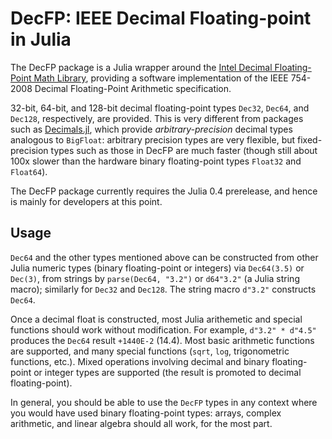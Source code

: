 # DecFP: IEEE Decimal Floating-point in Julia

The DecFP package is a Julia wrapper around the [Intel Decimal
Floating-Point Math
Library](https://software.intel.com/en-us/articles/intel-decimal-floating-point-math-library),
providing a software implementation of the IEEE 754-2008 Decimal
Floating-Point Arithmetic specification.

32-bit, 64-bit, and 128-bit decimal floating-point types `Dec32`,
`Dec64`, and `Dec128`, respectively, are provided.  This is very
different from packages such as
[Decimals.jl](https://github.com/tinybike/Decimals.jl), which provide
*arbitrary-precision* decimal types analogous to `BigFloat`: arbitrary
precision types are very flexible, but fixed-precision types such
as those in DecFP are much faster (though still about 100x slower than
the hardware binary floating-point types `Float32` and `Float64`).

The DecFP package currently requires the Julia 0.4 prerelease, and
hence is mainly for developers at this point.

## Usage

`Dec64` and the other types mentioned above can be constructed from
other Julia numeric types (binary floating-point or integers) via
`Dec64(3.5)` or `Dec(3)`, from strings by `parse(Dec64, "3.2")` or
`d64"3.2"` (a Julia string macro); similarly for `Dec32` and `Dec128`.
The string macro `d"3.2"` constructs `Dec64`.

Once a decimal float is constructed, most Julia arithemetic and
special functions should work without modification.  For example,
`d"3.2" * d"4.5"` produces the `Dec64` result `+1440E-2` (14.4).
Most basic arithmetic functions are supported, and many special functions
(`sqrt`, `log`, trigonometric functions, etc.).   Mixed operations
involving decimal and binary floating-point or integer types are supported
(the result is promoted to decimal floating-point).

In general, you should be able to use the `DecFP` types in any context
where you would have used binary floating-point types: arrays, complex
arithmetic, and linear algebra should all work, for the most part.
